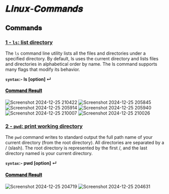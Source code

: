 # 𝑳𝒊𝒏𝒖𝒙-𝑪𝒐𝒎𝒎𝒂𝒏𝒅𝒔
## 𝐂𝐨𝐦𝐦𝐚𝐧𝐝𝐬

### <ins> 1 - ```ls```: list directory </ins>
The ```ls``` command line utility lists all the files and directories under a specified directory. By default, ls uses the current directory and lists files and directories in alphabetical order by name. The ls command supports many flags that modify its behavior.

__```syntax```:- ls [option] ↵__
#### <ins> 𝐂𝐨𝐦𝐦𝐚𝐧𝐝 𝐑𝐞𝐬𝐮𝐥𝐭 </ins>

![Screenshot 2024-12-25 210422](https://github.com/user-attachments/assets/445989c5-ebc0-4203-b15f-6bdf05938778)
![Screenshot 2024-12-25 205845](https://github.com/user-attachments/assets/4466912e-a8b3-4f4a-b843-05d37223bd57)
![Screenshot 2024-12-25 205914](https://github.com/user-attachments/assets/f40eff6e-0ff8-49ba-ac85-0041750d78ec)
![Screenshot 2024-12-25 205940](https://github.com/user-attachments/assets/451eb4c7-fc24-4cc8-a225-9d0818c5dc34)
![Screenshot 2024-12-25 210007](https://github.com/user-attachments/assets/80173ebf-3a28-4a50-a2bd-003c1050e09d)
![Screenshot 2024-12-25 210026](https://github.com/user-attachments/assets/633a572d-c188-42e9-a143-f7b53ab359f2)


### <ins> 2 - ```pwd```: print working directory </ins>
The ```pwd``` command writes to standard output the full path name of your current directory (from the root directory). All directories are separated by a / (slash). The root directory is represented by the first /, and the last directory named is your current directory.

__```syntax```:- pwd [option] ↵__
#### <ins> 𝐂𝐨𝐦𝐦𝐚𝐧𝐝 𝐑𝐞𝐬𝐮𝐥𝐭 </ins>
![Screenshot 2024-12-25 204719](https://github.com/user-attachments/assets/ebc61ff5-88fd-4805-b629-53956acdefba)
![Screenshot 2024-12-25 204631](https://github.com/user-attachments/assets/6dacf006-6c13-4ca8-a95e-8d1ad9f5abf6)
